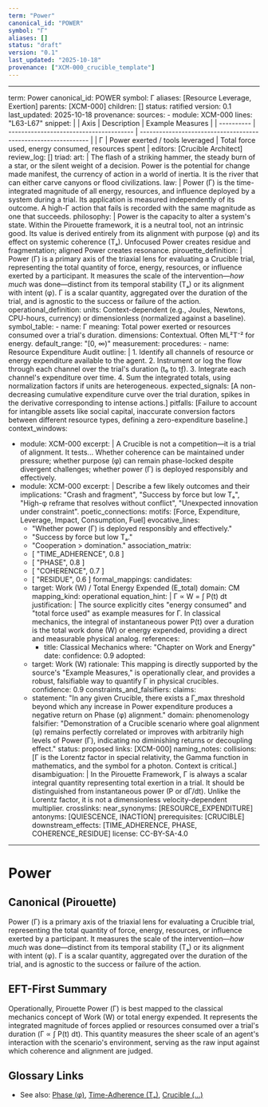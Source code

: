 ```yaml
---
term: "Power"
canonical_id: "POWER"
symbol: "Γ"
aliases: []
status: "draft"
version: "0.1"
last_updated: "2025-10-18"
provenance: ["XCM-000_crucible_template"]
---
```


---
term: Power
canonical_id: POWER
symbol: Γ
aliases: [Resource Leverage, Exertion]
parents: [XCM-000]
children: []
status: ratified
version: 0.1
last_updated: 2025-10-18
provenance:
  sources:
    - module: XCM-000
      lines: "L63-L67"
      snippet: |
        | Axis       | Description                             | Example Measures                                               |
        | ---------- | --------------------------------------- | -------------------------------------------------------------- |
        | Γ          | Power exerted / tools leveraged         | Total force used, energy consumed, resources spent             |
  editors: [Crucible Architect]
  review_log: []
triad:
  art: |
    The flash of a striking hammer, the steady burn of a star, or the silent weight of a decision. Power is the potential for change made manifest, the currency of action in a world of inertia. It is the river that can either carve canyons or flood civilizations.
  law: |
    Power (Γ) is the time-integrated magnitude of all energy, resources, and influence deployed by a system during a trial. Its application is measured independently of its outcome. A high-Γ action that fails is recorded with the same magnitude as one that succeeds.
  philosophy: |
    Power is the capacity to alter a system's state. Within the Pirouette framework, it is a neutral tool, not an intrinsic good. Its value is derived entirely from its alignment with purpose (φ) and its effect on systemic coherence (Tₐ). Unfocused Power creates residue and fragmentation; aligned Power creates resonance.
pirouette_definition: |
  Power (Γ) is a primary axis of the triaxial lens for evaluating a Crucible trial, representing the total quantity of force, energy, resources, or influence exerted by a participant. It measures the scale of the intervention—*how much* was done—distinct from its temporal stability (Tₐ) or its alignment with intent (φ). Γ is a scalar quantity, aggregated over the duration of the trial, and is agnostic to the success or failure of the action.
operational_definition:
  units: Context-dependent (e.g., Joules, Newtons, CPU-hours, currency) or dimensionless (normalized against a baseline).
  symbol_table:
    - name: Γ
      meaning: Total power exerted or resources consumed over a trial's duration.
      dimensions: Contextual. Often ML²T⁻² for energy.
      default_range: "[0, ∞)"
  measurement:
    procedures:
      - name: Resource Expenditure Audit
        outline: |
          1. Identify all channels of resource or energy expenditure available to the agent.
          2. Instrument or log the flow through each channel over the trial's duration (t₀ to tƒ).
          3. Integrate each channel's expenditure over time.
          4. Sum the integrated totals, using normalization factors if units are heterogeneous.
        expected_signals: [A non-decreasing cumulative expenditure curve over the trial duration, spikes in the derivative corresponding to intense actions.]
        pitfalls: [Failure to account for intangible assets like social capital, inaccurate conversion factors between different resource types, defining a zero-expenditure baseline.]
context_windows:
  - module: XCM-000
    excerpt: |
      A Crucible is not a competition—it is a trial of alignment. It tests... Whether coherence can be maintained under pressure; whether purpose (φ) can remain phase-locked despite divergent challenges; whether power (Γ) is deployed responsibly and effectively.
  - module: XCM-000
    excerpt: |
      Describe a few likely outcomes and their implications: "Crash and fragment", "Success by force but low Tₐ", "High-φ reframe that resolves without conflict", "Unexpected innovation under constraint".
poetic_connections:
  motifs: [Force, Expenditure, Leverage, Impact, Consumption, Fuel]
  evocative_lines:
    - "Whether power (Γ) is deployed responsibly and effectively."
    - "Success by force but low Tₐ."
    - "Cooperation > domination."
  association_matrix:
    - [ "TIME_ADHERENCE", 0.8 ]
    - [ "PHASE", 0.8 ]
    - [ "COHERENCE", 0.7 ]
    - [ "RESIDUE", 0.6 ]
formal_mappings:
  candidates:
    - target: Work (W) / Total Energy Expended (E_total)
      domain: CM
      mapping_kind: operational
      equation_hint: |
        Γ ∝ W = ∫ P(t) dt
      justification: |
        The source explicitly cites "energy consumed" and "total force used" as example measures for Γ. In classical mechanics, the integral of instantaneous power P(t) over a duration is the total work done (W) or energy expended, providing a direct and measurable physical analog.
      references:
        - title: Classical Mechanics
          where: "Chapter on Work and Energy"
          date: 
      confidence: 0.9
  adopted:
    - target: Work (W)
      rationale: This mapping is directly supported by the source's "Example Measures," is operationally clear, and provides a robust, falsifiable way to quantify Γ in physical crucibles.
      confidence: 0.9
constraints_and_falsifiers:
  claims:
    - statement: "In any given Crucible, there exists a Γ_max threshold beyond which any increase in Power expenditure produces a negative return on Phase (φ) alignment."
      domain: phenomenology
      falsifier: "Demonstration of a Crucible scenario where goal alignment (φ) remains perfectly correlated or improves with arbitrarily high levels of Power (Γ), indicating no diminishing returns or decoupling effect."
      status: proposed
      links: [XCM-000]
naming_notes:
  collisions: [Γ is the Lorentz factor in special relativity, the Gamma function in mathematics, and the symbol for a photon. Context is critical.]
  disambiguation: |
    In the Pirouette Framework, Γ is always a scalar integral quantity representing total exertion in a trial. It should be distinguished from instantaneous power (P or dΓ/dt). Unlike the Lorentz factor, it is not a dimensionless velocity-dependent multiplier.
crosslinks:
  near_synonyms: [RESOURCE_EXPENDITURE]
  antonyms: [QUIESCENCE, INACTION]
  prerequisites: [CRUCIBLE]
  downstream_effects: [TIME_ADHERENCE, PHASE, COHERENCE_RESIDUE]
license: CC-BY-SA-4.0
---

# Power

## Canonical (Pirouette)
Power (Γ) is a primary axis of the triaxial lens for evaluating a Crucible trial, representing the total quantity of force, energy, resources, or influence exerted by a participant. It measures the scale of the intervention—*how much* was done—distinct from its temporal stability (Tₐ) or its alignment with intent (φ). Γ is a scalar quantity, aggregated over the duration of the trial, and is agnostic to the success or failure of the action.

## EFT-First Summary
Operationally, Pirouette Power (Γ) is best mapped to the classical mechanics concept of Work (W) or total energy expended. It represents the integrated magnitude of forces applied or resources consumed over a trial's duration (Γ ∝ ∫ P(t) dt). This quantity measures the sheer scale of an agent's interaction with the scenario's environment, serving as the raw input against which coherence and alignment are judged.

## Glossary Links
- See also: [Phase (φ)](...), [Time-Adherence (Tₐ)](...), [Crucible (...)](...)